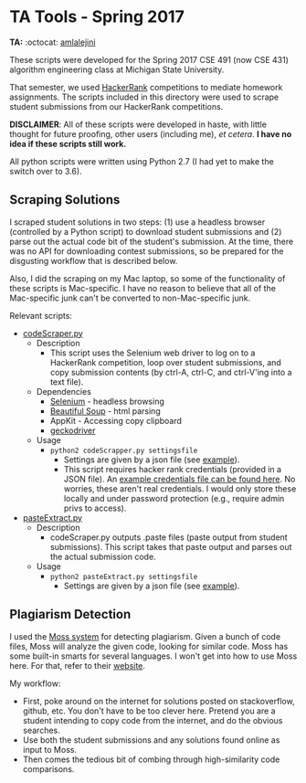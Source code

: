 # TA Tools - Spring 2017

**TA:** :octocat: [amlalejini](https://github.com/amlalejini)

These scripts were developed for the Spring 2017 CSE 491 (now CSE 431) algorithm
engineering class at Michigan State University.

That semester, we used [HackerRank](https://www.hackerrank.com/) competitions to
mediate homework assignments. The scripts included in this directory were used to
scrape student submissions from our HackerRank competitions.

**DISCLAIMER**: All of these scripts were developed in haste, with little thought
for future proofing, other users (including me), _et cetera_. **I have no idea
if these scripts still work.**

All python scripts were written using Python 2.7 (I had yet to make the switch
over to 3.6).

## Scraping Solutions

I scraped student solutions in two steps: (1) use a headless browser (controlled
by a Python script) to download student submissions and (2) parse out the actual
code bit of the student's submission. At the time, there was no API for downloading
contest submissions, so be prepared for the disgusting workflow that is described
below.

Also, I did the scraping on my Mac laptop, so some of the functionality of these
scripts is Mac-specific. I have no reason to believe that all of the Mac-specific
junk can't be converted to non-Mac-specific junk.

Relevant scripts:

- [codeScraper.py](./scripts/codeScrapper.py)
  - Description
    - This script uses the Selenium web driver to log on to a HackerRank competition,
      loop over student submissions, and copy submission contents (by ctrl-A, ctrl-C,
      and ctrl-V'ing into a text file).
  - Dependencies
    - [Selenium](https://www.seleniumhq.org/) - headless browsing
    - [Beautiful Soup](https://www.crummy.com/software/BeautifulSoup/) - html parsing
    - AppKit - Accessing copy clipboard
    - [geckodriver](https://firefox-source-docs.mozilla.org/testing/geckodriver/geckodriver/)
  - Usage
    - `python2 codeScrapper.py settingsfile`
      - Settings are given by a json file (see [example](./scripts/scraper-settings-example.json)).
      - This script requires hacker rank credentials (provided in a JSON file).
        An [example credentials file can be found here](./creds/ex_hr_creds.json).
        No worries, these aren't real credentials. I would only store these locally
        and under password protection (e.g., require admin privs to access).
- [pasteExtract.py](./scripts/pasteExtract.py)
  - Description
    - codeScraper.py outputs .paste files (paste output from student submissions).
      This script takes that paste output and parses out the actual submission code.
  - Usage
    - `python2 pasteExtract.py settingsfile`
      - Settings are given by a json file (see [example](./scripts/scraper-settings-example.json)).

## Plagiarism Detection

I used the [Moss system](https://theory.stanford.edu/~aiken/moss/) for detecting plagiarism. Given a bunch of code files, Moss will analyze the given code, looking
for similar code. Moss has some built-in smarts for several languages. I won't get 
into how to use Moss here. For that, refer to their [website](https://theory.stanford.edu/~aiken/moss/). 

My workflow:

- First, poke around on the internet for solutions posted on stackoverflow, github,
  etc. You don't have to be too clever here. Pretend you are a student intending
  to copy code from the internet, and do the obvious searches. 
- Use both the student submissions and any solutions found online as input to Moss.
- Then comes the tedious bit of combing through high-similarity code comparisons.